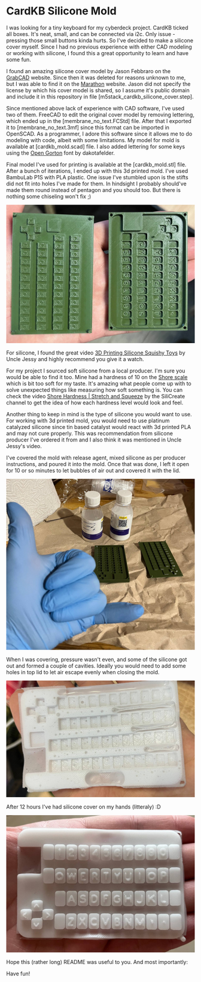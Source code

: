 # CardKB Silicone Mold

I was looking for a tiny keyboard for my cyberdeck project. CardKB ticked all boxes. It's neat, small, and can be connected via i2c. Only issue - pressing those small buttons kinda hurts. So I've decided to make a silicone cover myself. Since I had no previous experience with either CAD modeling or working with silicone, I found this a great opportunity to learn and have some fun.

I found an amazing silicone cover model by Jason Febbraro on the [GrabCAD](https://grabcad.com/library/m5stack-cardkb-silicon-cover-1) website. Since then it was deleted for reasons unknown to me, but I was able to find it on the [Marathon](https://marathon-os.com/library/m5stack-cardkb-silicon-cover-6811a02743b4d50b11a59082) website. Jason did not specify the license by which his cover model is shared, so I assume it's public domain and include it in this repository in file [m5stack_cardkb_silicone_cover.step].

Since mentioned above lack of experience with CAD software, I've used two of them. FreeCAD to edit the original cover model by removing lettering, which ended up in the [membrane_no_text.FCStd] file. After that I exported it to [membrane_no_text.3mf] since this format can be imported in OpenSCAD. As a programmer, I adore this software since it allows me to do modeling with code, albeit with some limitations. My model for mold is available at [cardkb_mold.scad] file. I also added lettering for some keys using the [Open Gorton](https://github.com/dakotafelder/open-gorton) font by dakotafelder.

Final model I've used for printing is available at the [cardkb_mold.stl] file. After a bunch of iterations, I ended up with this 3d printed mold. I've used BambuLab P1S with PLA plastic. One issue I've stumbled upon is the stifts did not fit into holes I've made for them. In hindsight I probably should've made them round instead of pentagon and you should too. But there is nothing some chiseling won't fix ;)

![3d printed mold](images/3d_printed_mold.png)

For silicone, I found the great video [3D Printing Silicone Squishy Toys](https://www.youtube.com/watch?v=9fXqjtuFSuI) by Uncle Jessy and highly recommend you give it a watch.

For my project I sourced soft silicone from a local producer. I'm sure you would be able to find it too. Mine had a hardness of 10 on the [Shore scale](https://en.wikipedia.org/wiki/Shore_durometer) which is bit too soft for my taste. It's amazing what people come up with to solve unexpected things like measuring how soft something is. You can check the video [Shore Hardness | Stretch and Squeeze](https://www.youtube.com/watch?v=85W7D3wlmxo) by the SiliCreate channel to get the idea of how each hardness level would look and feel.

Another thing to keep in mind is the type of silicone you would want to use. For working with 3d printed mold, you would need to use platinum catalyzed silicone since tin based catalyst would react with 3d printed PLA and may not cure properly. This was recommendation from silicone producer I've ordered it from and I also think it was mentioned in Uncle Jessy's video.

I've covered the mold with release agent, mixed silicone as per producer instructions, and poured it into the mold. Once that was done, I left it open for 10 or so minutes to let bubbles of air out and covered it with the lid.

![release agent](images/release_agent.png)

When I was covering, pressure wasn't even, and some of the silicone got out and formed a couple of cavities. Ideally you would need to add some holes in top lid to let air escape evenly when closing the mold.

![bubles](images/bubles.png)

After 12 hours I've had silicone cover on my hands (litteraly) :D

![fin](images/fin.png)

Hope this (rather long) README was useful to you. And most importantly:

Have fun!
